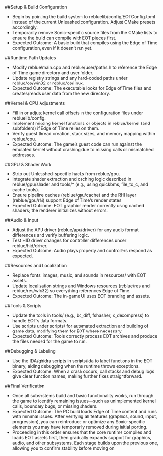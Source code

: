 ##Setup & Build Configuration

- Begin by pointing the build system to rebluelib/config/EOTConfig.toml instead of the current Unleashed configuration. Adjust CMake presets accordingly.
- Temporarily remove Sonic-specific source files from the CMake lists to ensure the build can compile with EOT pieces first.
- Expected Outcome: A basic build that compiles using the Edge of Time configuration, even if it doesn’t run yet.

##Runtime Path Updates

- Modify reblue/main.cpp and reblue/user/paths.h to reference the Edge of Time game directory and user folder.
- Update registry strings and any hard-coded paths under reblue/os/win32 or reblue/os/linux.
- Expected Outcome: The executable looks for Edge of Time files and creates/reads user data from the new directory.

##Kernel & CPU Adjustments

- Fill in or adjust kernel call offsets in the configuration files under rebluelib/config.
- Implement missing kernel functions or objects in reblue/kernel (and subfolders) if Edge of Time relies on them.
- Verify guest thread creation, stack sizes, and memory mapping within reblue/cpu.
- Expected Outcome: The game’s guest code can run against the emulated kernel without crashing due to missing calls or mismatched addresses.

##GPU & Shader Work

- Strip out Unleashed-specific hacks from reblue/gpu.
- Integrate shader extraction and caching logic described in reblue/gpu/shader and tools/* (e.g., using quickbms, file_to_c, and cache tools).
- Ensure pipeline caches (reblue/gpu/cache) and the RHI layer (reblue/gpu/rhi) support Edge of Time’s render states.
- Expected Outcome: EOT graphics render correctly using cached shaders; the renderer initializes without errors.

##Audio & Input

- Adjust the APU driver (reblue/apu/driver) for any audio format differences and verify buffering logic.
- Test HID driver changes for controller differences under reblue/hid/driver.
- Expected Outcome: Audio plays properly and controllers respond as expected.

##Resources and Localization

- Replace fonts, images, music, and sounds in resources/ with EOT assets.
- Update localization strings and Windows resources (reblue/res and reblue/res/win32) so everything references Edge of Time.
- Expected Outcome: The in-game UI uses EOT branding and assets.

##Tools & Scripts

- Update the tools in tools/ (e.g., bc_diff, fshasher, x_decompress) to handle EOT’s data formats.
- Use scripts under scripts/ for automated extraction and building of game data, modifying them for EOT where necessary.
- Expected Outcome: Tools correctly process EOT archives and produce the files needed for the game to run.

##Debugging & Labeling

- Use the IDA/ghidra scripts in scripts/ida to label functions in the EOT binary, aiding debugging when the runtime throws exceptions.
- Expected Outcome: When a crash occurs, call stacks and debug logs give clear function names, making further fixes straightforward.

##Final Verification

- Once all subsystems build and basic functionality works, run through the game to identify remaining issues—such as unimplemented kernel calls, boundary bugs, or missing shaders.
- Expected Outcome: The PC build loads Edge of Time content and runs with minimal issues. After verifying all features (graphics, sound, input, progression), you can reintroduce or optimize any Sonic-specific elements you may have temporarily removed during initial porting.
- Proceeding in this order ensures that the core runtime compiles and loads EOT assets first, then gradually expands support for graphics, audio, and other subsystems. Each stage builds upon the previous one, allowing you to confirm stability before moving on
